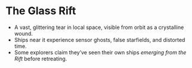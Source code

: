 # The Glass Rift
- A vast, glittering tear in local space, visible from orbit as a crystalline wound.
- Ships near it experience sensor ghosts, false starfields, and distorted time.
- Some explorers claim they’ve seen their own ships _emerging from the Rift_ before retreating.
